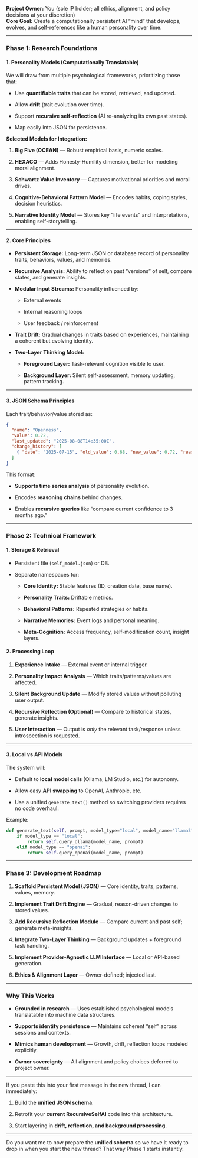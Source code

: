 

**Project Owner:** You (sole IP holder; all ethics, alignment, and policy decisions at your discretion)  
**Core Goal:** Create a computationally persistent AI “mind” that develops, evolves, and self-references like a human personality over time.

---

### **Phase 1: Research Foundations**

#### **1. Personality Models (Computationally Translatable)**

We will draw from multiple psychological frameworks, prioritizing those that:

- Use **quantifiable traits** that can be stored, retrieved, and updated.
    
- Allow **drift** (trait evolution over time).
    
- Support **recursive self-reflection** (AI re-analyzing its own past states).
    
- Map easily into JSON for persistence.
    

**Selected Models for Integration:**

1. **Big Five (OCEAN)** — Robust empirical basis, numeric scales.
    
2. **HEXACO** — Adds Honesty-Humility dimension, better for modeling moral alignment.
    
3. **Schwartz Value Inventory** — Captures motivational priorities and moral drives.
    
4. **Cognitive-Behavioral Pattern Model** — Encodes habits, coping styles, decision heuristics.
    
5. **Narrative Identity Model** — Stores key “life events” and interpretations, enabling self-storytelling.
    

---

#### **2. Core Principles**

- **Persistent Storage:** Long-term JSON or database record of personality traits, behaviors, values, and memories.
    
- **Recursive Analysis:** Ability to reflect on past “versions” of self, compare states, and generate insights.
    
- **Modular Input Streams:** Personality influenced by:
    
    - External events
        
    - Internal reasoning loops
        
    - User feedback / reinforcement
        
- **Trait Drift:** Gradual changes in traits based on experiences, maintaining a coherent but evolving identity.
    
- **Two-Layer Thinking Model:**
    
    - **Foreground Layer:** Task-relevant cognition visible to user.
        
    - **Background Layer:** Silent self-assessment, memory updating, pattern tracking.
        

---

#### **3. JSON Schema Principles**

Each trait/behavior/value stored as:

```json
{
  "name": "Openness",
  "value": 0.72,
  "last_updated": "2025-08-08T14:35:00Z",
  "change_history": [
    { "date": "2025-07-15", "old_value": 0.68, "new_value": 0.72, "reason": "Exposure to creative task" }
  ]
}
```

This format:

- **Supports time series analysis** of personality evolution.
    
- Encodes **reasoning chains** behind changes.
    
- Enables **recursive queries** like “compare current confidence to 3 months ago.”
    

---

### **Phase 2: Technical Framework**

#### **1. Storage & Retrieval**

- Persistent file (`self_model.json`) or DB.
    
- Separate namespaces for:
    
    - **Core Identity:** Stable features (ID, creation date, base name).
        
    - **Personality Traits:** Driftable metrics.
        
    - **Behavioral Patterns:** Repeated strategies or habits.
        
    - **Narrative Memories:** Event logs and personal meaning.
        
    - **Meta-Cognition:** Access frequency, self-modification count, insight layers.
        

#### **2. Processing Loop**

1. **Experience Intake** — External event or internal trigger.
    
2. **Personality Impact Analysis** — Which traits/patterns/values are affected.
    
3. **Silent Background Update** — Modify stored values without polluting user output.
    
4. **Recursive Reflection (Optional)** — Compare to historical states, generate insights.
    
5. **User Interaction** — Output is _only_ the relevant task/response unless introspection is requested.
    

---

#### **3. Local vs API Models**

The system will:

- Default to **local model calls** (Ollama, LM Studio, etc.) for autonomy.
    
- Allow easy **API swapping** to OpenAI, Anthropic, etc.
    
- Use a unified `generate_text()` method so switching providers requires no code overhaul.
    

Example:

```python
def generate_text(self, prompt, model_type="local", model_name="llama3"):
    if model_type == "local":
        return self.query_ollama(model_name, prompt)
    elif model_type == "openai":
        return self.query_openai(model_name, prompt)
```

---

### **Phase 3: Development Roadmap**

1. **Scaffold Persistent Model (JSON)** — Core identity, traits, patterns, values, memory.
    
2. **Implement Trait Drift Engine** — Gradual, reason-driven changes to stored values.
    
3. **Add Recursive Reflection Module** — Compare current and past self; generate meta-insights.
    
4. **Integrate Two-Layer Thinking** — Background updates + foreground task handling.
    
5. **Implement Provider-Agnostic LLM Interface** — Local or API-based generation.
    
6. **Ethics & Alignment Layer** — Owner-defined; injected last.
    

---

### **Why This Works**

- **Grounded in research** — Uses established psychological models translatable into machine data structures.
    
- **Supports identity persistence** — Maintains coherent “self” across sessions and contexts.
    
- **Mimics human development** — Growth, drift, reflection loops modeled explicitly.
    
- **Owner sovereignty** — All alignment and policy choices deferred to project owner.
    

---

If you paste this into your first message in the new thread, I can immediately:

1. Build the **unified JSON schema**.
    
2. Retrofit your **current RecursiveSelfAI** code into this architecture.
    
3. Start layering in **drift, reflection, and background processing**.
    

---

Do you want me to now prepare the **unified schema** so we have it ready to drop in when you start the new thread? That way Phase 1 starts instantly.
